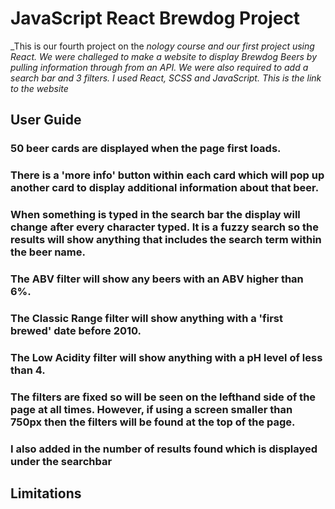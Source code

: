 # **JavaScript React Brewdog Project**
_This is our fourth project on the _nology course and our first project using React._
_We were challeged to make a website to display Brewdog Beers by pulling information through from an API. We were also required to add a search bar and 3 filters._
_I used React, SCSS and JavaScript._
_This is the link to the website_



## **User Guide**

### 50 beer cards are displayed when the page first loads.
### There is a 'more info' button within each card which will pop up another card to display additional information about that beer. 
### When something is typed in the search bar the display will change after every character typed. It is a fuzzy search so the results will show anything that includes the search term within the beer name.
### The ABV filter will show any beers with an ABV higher than 6%.
### The Classic Range filter will show anything with a 'first brewed' date before 2010.
### The Low Acidity filter will show anything with a pH level of less than 4.
### The filters are fixed so will be seen on the lefthand side of the page at all times. However, if using a screen smaller than 750px then the filters will be found at the top of the page. 
### I also added in the number of results found which is displayed under the searchbar

## **Limitations**

###



